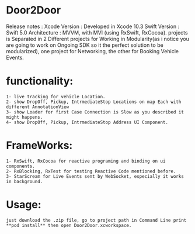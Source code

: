 
# Door2Door
Release notes : Xcode Version : Developed in Xcode 10.3 Swift Version : Swift 5.0 Architecture : MVVM, with MVI (using RxSwift, RxCocoa).
projects is Separated in 2 Different projects for Working in Modularity(as i notice you are going to work on Ongoing SDK so it the perfect solution to be modularized),
one project for Networking, the other for Booking Vehicle Events.

# functionality:
	1- live tracking for vehicle Location.
    2- show DropOff, Pickup, IntrmediateStop Locations on map Each with different AnnotationView
    3- show Loader for first Case Connection is Slow as you described it might happens.
    4- show DropOff, Pickup, IntrmediateStop Address UI Component.



# FrameWorks:
	1- RxSwift, RxCocoa for reactive programing and binding on ui components.
    2- RxBlocking, RxTest for testing Reactive Code mentioned before.
    3- StarScream for Live Events sent by WebSocket, especially it works in background.
    
# Usage:
	just download the .zip file, go to project path in Command Line print  **pod install** then open Door2Door.xcworkspace.
